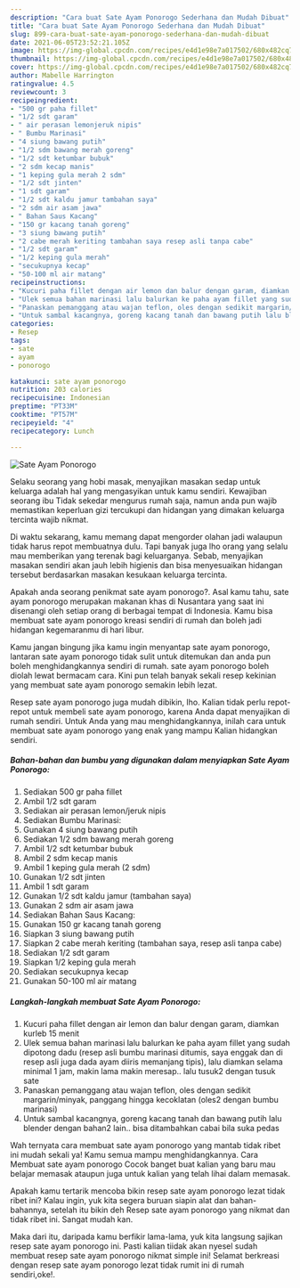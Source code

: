 ```yaml
---
description: "Cara buat Sate Ayam Ponorogo Sederhana dan Mudah Dibuat"
title: "Cara buat Sate Ayam Ponorogo Sederhana dan Mudah Dibuat"
slug: 899-cara-buat-sate-ayam-ponorogo-sederhana-dan-mudah-dibuat
date: 2021-06-05T23:52:21.105Z
image: https://img-global.cpcdn.com/recipes/e4d1e98e7a017502/680x482cq70/sate-ayam-ponorogo-foto-resep-utama.jpg
thumbnail: https://img-global.cpcdn.com/recipes/e4d1e98e7a017502/680x482cq70/sate-ayam-ponorogo-foto-resep-utama.jpg
cover: https://img-global.cpcdn.com/recipes/e4d1e98e7a017502/680x482cq70/sate-ayam-ponorogo-foto-resep-utama.jpg
author: Mabelle Harrington
ratingvalue: 4.5
reviewcount: 3
recipeingredient:
- "500 gr paha fillet"
- "1/2 sdt garam"
- " air perasan lemonjeruk nipis"
- " Bumbu Marinasi"
- "4 siung bawang putih"
- "1/2 sdm bawang merah goreng"
- "1/2 sdt ketumbar bubuk"
- "2 sdm kecap manis"
- "1 keping gula merah 2 sdm"
- "1/2 sdt jinten"
- "1 sdt garam"
- "1/2 sdt kaldu jamur tambahan saya"
- "2 sdm air asam jawa"
- " Bahan Saus Kacang"
- "150 gr kacang tanah goreng"
- "3 siung bawang putih"
- "2 cabe merah keriting tambahan saya resep asli tanpa cabe"
- "1/2 sdt garam"
- "1/2 keping gula merah"
- "secukupnya kecap"
- "50-100 ml air matang"
recipeinstructions:
- "Kucuri paha fillet dengan air lemon dan balur dengan garam, diamkan kurleb 15 menit"
- "Ulek semua bahan marinasi lalu balurkan ke paha ayam fillet yang sudah dipotong dadu (resep asli bumbu marinasi ditumis, saya enggak dan di resep asli juga dada ayam diiris memanjang tipis), lalu diamkan selama minimal 1 jam, makin lama makin meresap.. lalu tusuk2 dengan tusuk sate"
- "Panaskan pemanggang atau wajan teflon, oles dengan sedikit margarin/minyak, panggang hingga kecoklatan (oles2 dengan bumbu marinasi)"
- "Untuk sambal kacangnya, goreng kacang tanah dan bawang putih lalu blender dengan bahan2 lain.. bisa ditambahkan cabai bila suka pedas"
categories:
- Resep
tags:
- sate
- ayam
- ponorogo

katakunci: sate ayam ponorogo 
nutrition: 203 calories
recipecuisine: Indonesian
preptime: "PT33M"
cooktime: "PT57M"
recipeyield: "4"
recipecategory: Lunch

---
```



![Sate Ayam Ponorogo](https://img-global.cpcdn.com/recipes/e4d1e98e7a017502/680x482cq70/sate-ayam-ponorogo-foto-resep-utama.jpg)

Selaku seorang yang hobi masak, menyajikan masakan sedap untuk keluarga adalah hal yang mengasyikan untuk kamu sendiri. Kewajiban seorang ibu Tidak sekedar mengurus rumah saja, namun anda pun wajib memastikan keperluan gizi tercukupi dan hidangan yang dimakan keluarga tercinta wajib nikmat.

Di waktu  sekarang, kamu memang dapat mengorder olahan jadi walaupun tidak harus repot membuatnya dulu. Tapi banyak juga lho orang yang selalu mau memberikan yang terenak bagi keluarganya. Sebab, menyajikan masakan sendiri akan jauh lebih higienis dan bisa menyesuaikan hidangan tersebut berdasarkan masakan kesukaan keluarga tercinta. 



Apakah anda seorang penikmat sate ayam ponorogo?. Asal kamu tahu, sate ayam ponorogo merupakan makanan khas di Nusantara yang saat ini disenangi oleh setiap orang di berbagai tempat di Indonesia. Kamu bisa membuat sate ayam ponorogo kreasi sendiri di rumah dan boleh jadi hidangan kegemaranmu di hari libur.

Kamu jangan bingung jika kamu ingin menyantap sate ayam ponorogo, lantaran sate ayam ponorogo tidak sulit untuk ditemukan dan anda pun boleh menghidangkannya sendiri di rumah. sate ayam ponorogo boleh diolah lewat bermacam cara. Kini pun telah banyak sekali resep kekinian yang membuat sate ayam ponorogo semakin lebih lezat.

Resep sate ayam ponorogo juga mudah dibikin, lho. Kalian tidak perlu repot-repot untuk membeli sate ayam ponorogo, karena Anda dapat menyajikan di rumah sendiri. Untuk Anda yang mau menghidangkannya, inilah cara untuk membuat sate ayam ponorogo yang enak yang mampu Kalian hidangkan sendiri.

<!--inarticleads1-->

##### Bahan-bahan dan bumbu yang digunakan dalam menyiapkan Sate Ayam Ponorogo:

1. Sediakan 500 gr paha fillet
1. Ambil 1/2 sdt garam
1. Sediakan  air perasan lemon/jeruk nipis
1. Sediakan  Bumbu Marinasi:
1. Gunakan 4 siung bawang putih
1. Sediakan 1/2 sdm bawang merah goreng
1. Ambil 1/2 sdt ketumbar bubuk
1. Ambil 2 sdm kecap manis
1. Ambil 1 keping gula merah (2 sdm)
1. Gunakan 1/2 sdt jinten
1. Ambil 1 sdt garam
1. Gunakan 1/2 sdt kaldu jamur (tambahan saya)
1. Gunakan 2 sdm air asam jawa
1. Sediakan  Bahan Saus Kacang:
1. Gunakan 150 gr kacang tanah goreng
1. Siapkan 3 siung bawang putih
1. Siapkan 2 cabe merah keriting (tambahan saya, resep asli tanpa cabe)
1. Sediakan 1/2 sdt garam
1. Siapkan 1/2 keping gula merah
1. Sediakan secukupnya kecap
1. Gunakan 50-100 ml air matang




<!--inarticleads2-->

##### Langkah-langkah membuat Sate Ayam Ponorogo:

1. Kucuri paha fillet dengan air lemon dan balur dengan garam, diamkan kurleb 15 menit
1. Ulek semua bahan marinasi lalu balurkan ke paha ayam fillet yang sudah dipotong dadu (resep asli bumbu marinasi ditumis, saya enggak dan di resep asli juga dada ayam diiris memanjang tipis), lalu diamkan selama minimal 1 jam, makin lama makin meresap.. lalu tusuk2 dengan tusuk sate
1. Panaskan pemanggang atau wajan teflon, oles dengan sedikit margarin/minyak, panggang hingga kecoklatan (oles2 dengan bumbu marinasi)
1. Untuk sambal kacangnya, goreng kacang tanah dan bawang putih lalu blender dengan bahan2 lain.. bisa ditambahkan cabai bila suka pedas




Wah ternyata cara membuat sate ayam ponorogo yang mantab tidak ribet ini mudah sekali ya! Kamu semua mampu menghidangkannya. Cara Membuat sate ayam ponorogo Cocok banget buat kalian yang baru mau belajar memasak ataupun juga untuk kalian yang telah lihai dalam memasak.

Apakah kamu tertarik mencoba bikin resep sate ayam ponorogo lezat tidak ribet ini? Kalau ingin, yuk kita segera buruan siapin alat dan bahan-bahannya, setelah itu bikin deh Resep sate ayam ponorogo yang nikmat dan tidak ribet ini. Sangat mudah kan. 

Maka dari itu, daripada kamu berfikir lama-lama, yuk kita langsung sajikan resep sate ayam ponorogo ini. Pasti kalian tiidak akan nyesel sudah membuat resep sate ayam ponorogo nikmat simple ini! Selamat berkreasi dengan resep sate ayam ponorogo lezat tidak rumit ini di rumah sendiri,oke!.

